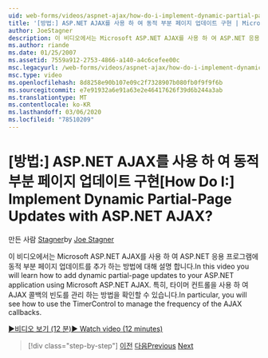 ```yaml
---
uid: web-forms/videos/aspnet-ajax/how-do-i-implement-dynamic-partial-page-updates-with-aspnet-ajax
title: '[방법:] ASP.NET AJAX를 사용 하 여 동적 부분 페이지 업데이트 구현 | Microsoft Docs'
author: JoeStagner
description: 이 비디오에서는 Microsoft ASP.NET AJAX를 사용 하 여 ASP.NET 응용 프로그램에 동적 부분 페이지 업데이트를 추가 하는 방법에 대해 설명 합니다.
ms.author: riande
ms.date: 01/25/2007
ms.assetid: 7559a912-2753-4866-a140-a4c6cefee00c
msc.legacyurl: /web-forms/videos/aspnet-ajax/how-do-i-implement-dynamic-partial-page-updates-with-aspnet-ajax
msc.type: video
ms.openlocfilehash: 8d8258e90b107e09c2f7328907b080fb0f9f9f6b
ms.sourcegitcommit: e7e91932a6e91a63e2e46417626f39d6b244a3ab
ms.translationtype: MT
ms.contentlocale: ko-KR
ms.lasthandoff: 03/06/2020
ms.locfileid: "78510209"
---
```

# <a name="how-do-i-implement-dynamic-partial-page-updates-with-aspnet-ajax"></a><span data-ttu-id="46866-104">[방법:] ASP.NET AJAX를 사용 하 여 동적 부분 페이지 업데이트 구현</span><span class="sxs-lookup"><span data-stu-id="46866-104">[How Do I:] Implement Dynamic Partial-Page Updates with ASP.NET AJAX?</span></span>

<span data-ttu-id="46866-105">만든 사람 [Stagner](https://github.com/JoeStagner)</span><span class="sxs-lookup"><span data-stu-id="46866-105">by [Joe Stagner](https://github.com/JoeStagner)</span></span>

<span data-ttu-id="46866-106">이 비디오에서는 Microsoft ASP.NET AJAX를 사용 하 여 ASP.NET 응용 프로그램에 동적 부분 페이지 업데이트를 추가 하는 방법에 대해 설명 합니다.</span><span class="sxs-lookup"><span data-stu-id="46866-106">In this video you will learn how to add dynamic partial-page updates to your ASP.NET application using Microsoft ASP.NET AJAX.</span></span> <span data-ttu-id="46866-107">특히, 타이머 컨트롤을 사용 하 여 AJAX 콜백의 빈도를 관리 하는 방법을 확인할 수 있습니다.</span><span class="sxs-lookup"><span data-stu-id="46866-107">In particular, you will see how to use the TimerControl to manage the frequency of the AJAX callbacks.</span></span>

[<span data-ttu-id="46866-108">&#9654;비디오 보기 (12 분)</span><span class="sxs-lookup"><span data-stu-id="46866-108">&#9654; Watch video (12 minutes)</span></span>](https://channel9.msdn.com/Blogs/ASP-NET-Site-Videos/how-do-i-implement-dynamic-partial-page-updates-with-aspnet-ajax)

> [!div class="step-by-step"]
> <span data-ttu-id="46866-109">[이전](how-do-i-get-started-with-aspnet-ajax.md)
> [다음](how-do-i-make-client-side-network-callbacks-with-aspnet-ajax.md)</span><span class="sxs-lookup"><span data-stu-id="46866-109">[Previous](how-do-i-get-started-with-aspnet-ajax.md)
[Next](how-do-i-make-client-side-network-callbacks-with-aspnet-ajax.md)</span></span>

